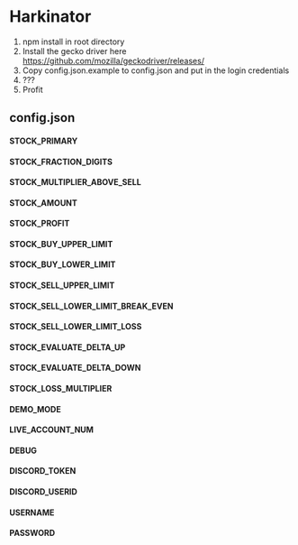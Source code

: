 # Harkinator 

1. npm install in root directory
2. Install the gecko driver here https://github.com/mozilla/geckodriver/releases/
3. Copy config.json.example to config.json and put in the login credentials
4. ???
5. Profit

## config.json

#### STOCK_PRIMARY

#### STOCK_FRACTION_DIGITS 

#### STOCK_MULTIPLIER_ABOVE_SELL 

#### STOCK_AMOUNT

#### STOCK_PROFIT

#### STOCK_BUY_UPPER_LIMIT

#### STOCK_BUY_LOWER_LIMIT

#### STOCK_SELL_UPPER_LIMIT

#### STOCK_SELL_LOWER_LIMIT_BREAK_EVEN

#### STOCK_SELL_LOWER_LIMIT_LOSS

#### STOCK_EVALUATE_DELTA_UP

#### STOCK_EVALUATE_DELTA_DOWN

#### STOCK_LOSS_MULTIPLIER

#### DEMO_MODE

#### LIVE_ACCOUNT_NUM

#### DEBUG

#### DISCORD_TOKEN

#### DISCORD_USERID

#### USERNAME

#### PASSWORD


